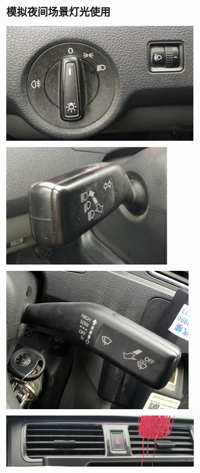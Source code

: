 # 模拟夜间场景灯光使用

![1544770901002.png](image/1544770901002.png)

![1544770913146.png](image/1544770913146.png)

![1544770926201.png](image/1544770926201.png)

![1544771061005.png](image/1544771061005.png)

